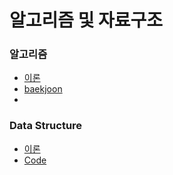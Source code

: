 # 알고리즘 및 자료구조

### 알고리즘
* [이론](https://github.com/DaonWoori/TIL/tree/main/Algorithm/theory)
* [baekjoon](https://github.com/DaonWoori/TIL/tree/main/Algorithm)
* []()

### Data Structure
* [이론]()
* [Code](https://github.com/DaonWoori/TIL/tree/main/Data%20Structure)



